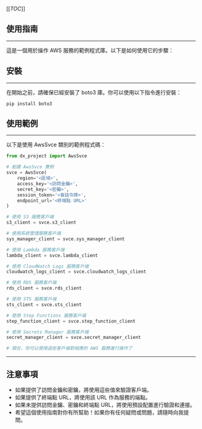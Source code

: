 [[_TOC_]]
## 使用指南
---
這是一個用於操作 AWS 服務的範例程式庫。以下是如何使用它的步驟：

## 安裝
---
在開始之前，請確保已經安裝了 boto3 庫。你可以使用以下指令進行安裝：

```shell
pip install boto3
```
## 使用範例
---
以下是使用 AwsSvce 類別的範例程式碼：
```python
from dx_project import AwsSvce

# 創建 AwsSvce 實例
svce = AwsSvce(
    region='<區域>',
    access_key='<訪問金鑰>',
    secret_key='<密鑰>',
    session_token='<會話令牌>',
    endpoint_url='<終端點 URL>'
)

# 使用 S3 服務客戶端
s3_client = svce.s3_client

# 使用系統管理服務客戶端
sys_manager_client = svce.sys_manager_client

# 使用 Lambda 服務客戶端
lambda_client = svce.lambda_client

# 使用 CloudWatch Logs 服務客戶端
cloudwatch_logs_client = svce.cloudwatch_logs_client

# 使用 RDS 服務客戶端
rds_client = svce.rds_client

# 使用 STS 服務客戶端
sts_client = svce.sts_client

# 使用 Step Functions 服務客戶端
step_function_client = svce.step_function_client

# 使用 Secrets Manager 服務客戶端
secret_manager_client = svce.secret_manager_client

# 現在，你可以使用這些客戶端對相應的 AWS 服務進行操作了

```
---
## 注意事項
- 如果提供了訪問金鑰和密鑰，將使用這些值來驗證客戶端。
- 如果提供了終端點 URL，將使用該 URL 作為服務的端點。
- 如果未提供訪問金鑰、密鑰和終端點 URL，將使用預設配置進行驗證和連接。
- 希望這個使用指南對你有所幫助！如果你有任何疑問或問題，請隨時向我提問。